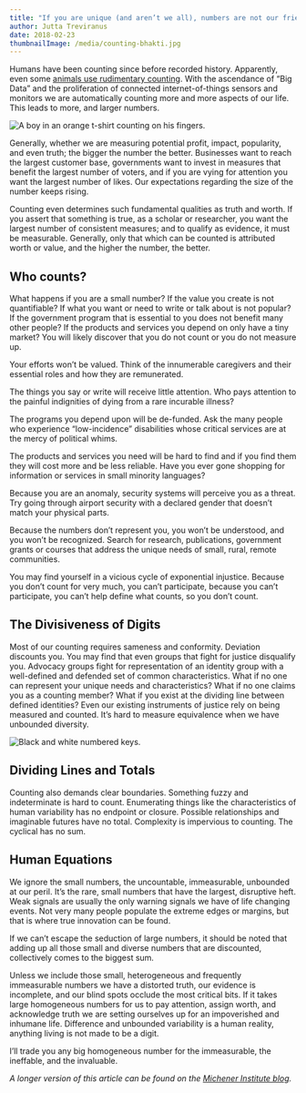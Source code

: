 ```yaml
---
title: "If you are unique (and aren’t we all), numbers are not our friends"
author: Jutta Treviranus
date: 2018-02-23
thumbnailImage: /media/counting-bhakti.jpg
---
```

Humans have been counting since before recorded history. Apparently, even some [animals use rudimentary counting](http://www.bbc.com/future/story/20121128-animals-that-can-count). With the ascendance of “Big Data” and the proliferation of connected internet-of-things sensors and monitors we are automatically counting more and more aspects of our life. This leads to more, and larger numbers.

![A boy in an orange t-shirt counting on his fingers.](/media/counting.jpg "The early skill of finger counting.")

Generally, whether we are measuring potential profit, impact, popularity, and even truth; the bigger the number the better. Businesses want to reach the largest customer base, governments want to invest in measures that benefit the largest number of voters, and if you are vying for attention you want the largest number of likes. Our expectations regarding the size of the number keeps rising.

Counting even determines such fundamental qualities as truth and worth. If you assert that something is true, as a scholar or researcher, you want the largest number of consistent measures; and to qualify as evidence, it must be measurable. Generally, only that which can be counted is attributed worth or value, and the higher the number, the better.

## Who counts?

What happens if you are a small number? If the value you create is not quantifiable? If what you want or need to write or talk about is not popular? If the government program that is essential to you does not benefit many other people? If the products and services you depend on only have a tiny market? You will likely discover that you do not count or you do not measure up.

Your efforts won’t be valued. Think of the innumerable caregivers and their essential roles and how they are remunerated.

The things you say or write will receive little attention. Who pays attention to the painful indignities of dying from a rare incurable illness?

The programs you depend upon will be de-funded. Ask the many people who experience “low-incidence” disabilities whose critical services are at the mercy of political whims.

The products and services you need will be hard to find and if you find them they will cost more and be less reliable. Have you ever gone shopping for information or services in small minority languages?

Because you are an anomaly, security systems will perceive you as a threat. Try going through airport security with a declared gender that doesn’t match your physical parts.

Because the numbers don’t represent you, you won’t be understood, and you won’t be recognized. Search for research, publications, government grants or courses that address the unique needs of small, rural, remote communities.

You may find yourself in a vicious cycle of exponential injustice. Because you don’t count for very much, you can’t participate, because you can’t participate, you can’t help define what counts, so you don’t count.

## The Divisiveness of Digits

Most of our counting requires sameness and conformity. Deviation discounts you. You may find that even groups that fight for justice disqualify you. Advocacy groups fight for representation of an identity group with a well-defined and defended set of common characteristics. What if no one can represent your unique needs and characteristics? What if no one claims you as a counting member? What if you exist at the dividing line between defined identities? Even our existing instruments of justice rely on being measured and counted. It’s hard to measure equivalence when we have unbounded diversity.

![Black and white numbered keys.](/media/adding-machine.jpg "Old adding machine keys")

## Dividing Lines and Totals

Counting also demands clear boundaries. Something fuzzy and indeterminate is hard to count. Enumerating things like the characteristics of human variability has no endpoint or closure. Possible relationships and imaginable futures have no total. Complexity is impervious to counting. The cyclical has no sum.

## Human Equations

We ignore the small numbers, the uncountable, immeasurable, unbounded at our peril. It’s the rare, small numbers that have the largest, disruptive heft. Weak signals are usually the only warning signals we have of life changing events. Not very many people populate the extreme edges or margins, but that is where true innovation can be found.

If we can’t escape the seduction of large numbers, it should be noted that adding up all those small and diverse numbers that are discounted, collectively comes to the biggest sum.

Unless we include those small, heterogeneous and frequently immeasurable numbers we have a distorted truth, our evidence is incomplete, and our blind spots occlude the most critical bits. If it takes large homogeneous numbers for us to pay attention, assign worth, and acknowledge truth we are setting ourselves up for an impoverished and inhumane life. Difference and unbounded variability is a human reality, anything living is not made to be a digit.

I’ll trade you any big homogeneous number for the immeasurable, the ineffable, and the invaluable.

_A longer version of this article can be found on the [Michener Institute blog](http://blog.michener.ca/big-ideas-if-you-are-unique-numbers-are-not-your-friends/)._